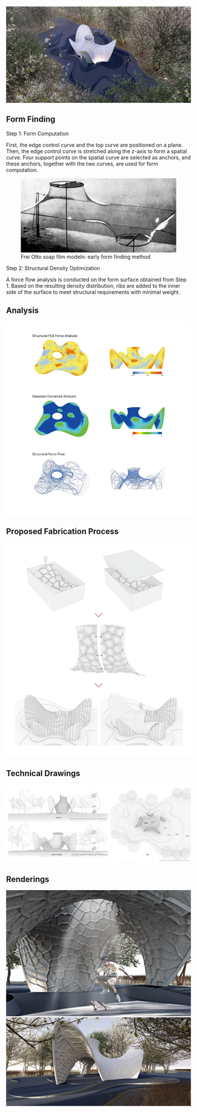 ![1.png](1.png)

## Form Finding

Step 1: Form Computation

First, the edge control curve and the top curve are positioned on a plane. Then, the edge control curve is stretched along the z-axis to form a spatial curve. Four support points on the spatial curve are selected as anchors, and these anchors, together with the two curves, are used for form computation.

<figure>
  <img src="bb.jpg">
  <figcaption>Frei Otto soap film modeln: early form finding method</figcaption>
</figure>

Step 2: Structural Density Optimization

A force flow analysis is conducted on the form surface obtained from Step 1. Based on the resulting density distribution, ribs are added to the inner side of the surface to meet structural requirements with minimal weight.


## Analysis
![ana.png](ana.png)

## Proposed Fabrication Process
![fab.png](fab.png)

## Technical Drawings
![tech.png](tech.png)


## Renderings
![2.png](2.png)
![3.png](3.png)